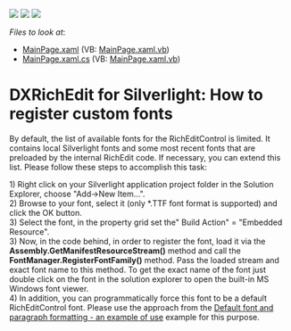 <!-- default badges list -->
![](https://img.shields.io/endpoint?url=https://codecentral.devexpress.com/api/v1/VersionRange/128606201/11.2.5%2B)
[![](https://img.shields.io/badge/Open_in_DevExpress_Support_Center-FF7200?style=flat-square&logo=DevExpress&logoColor=white)](https://supportcenter.devexpress.com/ticket/details/E3393)
[![](https://img.shields.io/badge/📖_How_to_use_DevExpress_Examples-e9f6fc?style=flat-square)](https://docs.devexpress.com/GeneralInformation/403183)
<!-- default badges end -->
<!-- default file list -->
*Files to look at*:

* [MainPage.xaml](./CS/MainPage.xaml) (VB: [MainPage.xaml.vb](./VB/MainPage.xaml.vb))
* [MainPage.xaml.cs](./CS/MainPage.xaml.cs) (VB: [MainPage.xaml.vb](./VB/MainPage.xaml.vb))
<!-- default file list end -->
# DXRichEdit for Silverlight: How to register custom fonts


<p>By default, the list of available fonts for the RichEditControl is limited. It contains local Silverlight fonts and some most recent fonts that are preloaded by the internal RichEdit code. If necessary, you can extend this list. Please follow these steps to accomplish this task:</p><p>1) Right click on your Silverlight application project folder in the Solution Explorer, choose "Add->New Item...".<br />
2) Browse to your font, select it (only *.TTF font format is supported) and click the OK button.<br />
3) Select the font, in the property grid set the" Build Action" = "Embedded Resource".<br />
3) Now, in the code behind, in order to register the font, load it via the <strong>Assembly.GetManifestResourceStream()</strong> method and call the <strong>FontManager.RegisterFontFamily()</strong> method. Pass the loaded stream and exact font name to this method. To get the exact name of the font just double click on the font in the solution explorer to open the built-in MS Windows font viewer.<br />
4) In addition, you can programmatically force this font to be a default RichEditControl font. Please use the approach from the <a href="https://www.devexpress.com/Support/Center/p/E2757">Default font and paragraph formatting - an example of use</a> example for this purpose.</p>

<br/>


